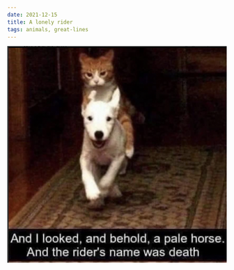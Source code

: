 ```yaml
---
date: 2021-12-15
title: A lonely rider
tags: animals, great-lines
---
```


![catridingdog](https://raw.githubusercontent.com/muneer78/muneer78.github.io/master/images/catridingdog.png)



